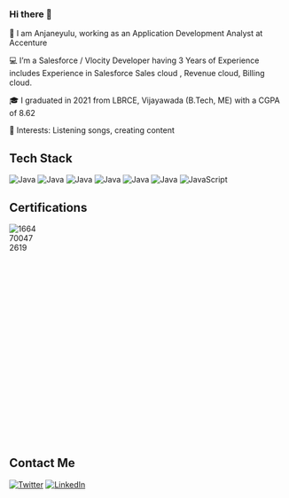 ### Hi there 👋
🔭  I am Anjaneyulu, working as an Application Development Analyst at Accenture 

💻 I’m a Salesforce / Vlocity Developer having 3 Years of Experience includes Experience in Salesforce Sales cloud , Revenue cloud, Billing cloud.

🎓 I graduated in 2021 from LBRCE, Vijayawada (B.Tech, ME) with a CGPA of 8.62

💞️ Interests: Listening songs, creating content
  
## Tech Stack 

![Java](https://img.shields.io/badge/Salesforce-%23ED8B00.svg?style=for-the-badge&logo=Salesforce&logoColor=blue)
![Java](https://img.shields.io/badge/Vlocity-%23ED8B00.svg?style=for-the-badge&logo=Vlocity&logoColor=orange)
![Java](https://img.shields.io/badge/SalesCloud-%23ED8B00.svg?style=for-the-badge&logo=Salesforce&logoColor=white)
![Java](https://img.shields.io/badge/BillingCloud-%23ED8B00.svg?style=for-the-badge&logo=Salesforce&logoColor=white)
![Java](https://img.shields.io/badge/Financial-Service-Cloud-%23ED8B00.svg?style=for-the-badge&logo=Salesforce&logoColor=white)
![Java](https://img.shields.io/badge/java-%23ED8B00.svg?style=for-the-badge&logo=java&logoColor=white)
![JavaScript](https://img.shields.io/badge/javascript-%23323330.svg?style=for-the-badge&logo=javascript&logoColor=%23F7DF1E)

## Certifications
<div style="width: 10%; height: 10%">
  
 ![1664700472619](https://user-images.githubusercontent.com/111300835/201589152-d86f0f48-2fda-4617-ad37-d221207ab04d.jpg)

  
</div>


## Contact Me
[![Twitter](https://img.shields.io/badge/Twitter-1DA1F2?style=for-the-badge&logo=twitter&logoColor=white)](https://twitter.com/AnjaneyuluPath6)
[![LinkedIn](https://img.shields.io/badge/LinkedIn-0077B5?style=for-the-badge&logo=linkedin&logoColor=white)](https://www.linkedin.com/in/anjaneyulu-pathi/)
